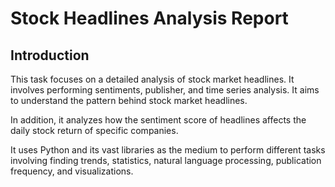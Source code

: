 # Stock Headlines Analysis Report
## Introduction

This task focuses on a detailed analysis of stock market headlines. It involves performing sentiments, publisher, and time series analysis. It aims to understand the pattern behind stock market headlines.

In addition, it analyzes how the sentiment score of headlines affects the daily stock return of specific companies.

It uses Python and its vast libraries as the medium to perform different tasks involving finding trends, statistics, natural language processing, publication frequency, and visualizations.

